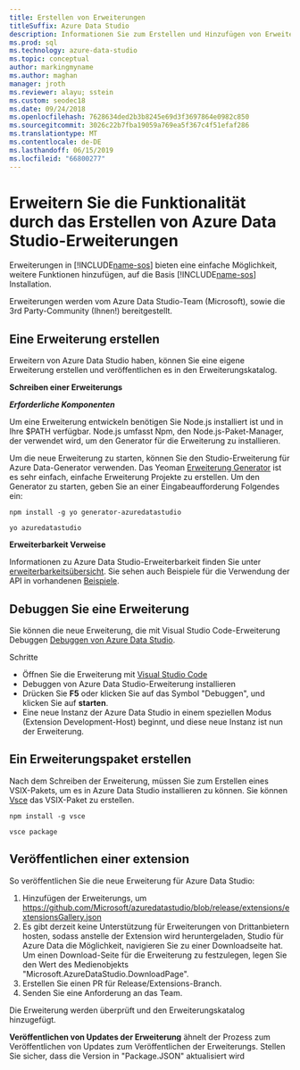 ```yaml
---
title: Erstellen von Erweiterungen
titleSuffix: Azure Data Studio
description: Informationen Sie zum Erstellen und Hinzufügen von Erweiterungen zu Azure Data Studio
ms.prod: sql
ms.technology: azure-data-studio
ms.topic: conceptual
author: markingmyname
ms.author: maghan
manager: jroth
ms.reviewer: alayu; sstein
ms.custom: seodec18
ms.date: 09/24/2018
ms.openlocfilehash: 7628634ded2b3b8245e69d3f3697864e0982c850
ms.sourcegitcommit: 3026c22b7fba19059a769ea5f367c4f51efaf286
ms.translationtype: MT
ms.contentlocale: de-DE
ms.lasthandoff: 06/15/2019
ms.locfileid: "66800277"
---
```

# <a name="extend-the-functionality-by-creating-azure-data-studio-extensions"></a>Erweitern Sie die Funktionalität durch das Erstellen von Azure Data Studio-Erweiterungen

Erweiterungen in [!INCLUDE[name-sos](../includes/name-sos-short.md)] bieten eine einfache Möglichkeit, weitere Funktionen hinzufügen, auf die Basis [!INCLUDE[name-sos](../includes/name-sos-short.md)] Installation.

Erweiterungen werden vom Azure Data Studio-Team (Microsoft), sowie die 3rd Party-Community (Ihnen!) bereitgestellt.


## <a name="author-an-extension"></a>Eine Erweiterung erstellen

Erweitern von Azure Data Studio haben, können Sie eine eigene Erweiterung erstellen und veröffentlichen es in den Erweiterungskatalog.

**Schreiben einer Erweiterungs**

***Erforderliche Komponenten***

Um eine Erweiterung entwickeln benötigen Sie Node.js installiert ist und in Ihre $PATH verfügbar. Node.js umfasst Npm, den Node.js-Paket-Manager, der verwendet wird, um den Generator für die Erweiterung zu installieren.

Um die neue Erweiterung zu starten, können Sie den Studio-Erweiterung für Azure Data-Generator verwenden. Das Yeoman [Erweiterung Generator](https://www.npmjs.com/package/generator-azuredatastudio) ist es sehr einfach, einfache Erweiterung Projekte zu erstellen. Um den Generator zu starten, geben Sie an einer Eingabeaufforderung Folgendes ein:

`npm install -g yo generator-azuredatastudio`

`yo azuredatastudio`


**Erweiterbarkeit Verweise**

Informationen zu Azure Data Studio-Erweiterbarkeit finden Sie unter [erweiterbarkeitsübersicht](extensibility.md). Sie sehen auch Beispiele für die Verwendung der API in vorhandenen [Beispiele](https://github.com/Microsoft/azuredatastudio/tree/master/samples).


## <a name="debug-an-extension"></a>Debuggen Sie eine Erweiterung

Sie können die neue Erweiterung, die mit Visual Studio Code-Erweiterung Debuggen [Debuggen von Azure Data Studio](https://github.com/kevcunnane/sqlops-debug).

Schritte
- Öffnen Sie die Erweiterung mit [Visual Studio Code](https://code.visualstudio.com/)
- Debuggen von Azure Data Studio-Erweiterung installieren
- Drücken Sie **F5** oder klicken Sie auf das Symbol "Debuggen", und klicken Sie auf **starten**.
- Eine neue Instanz der Azure Data Studio in einem speziellen Modus (Extension Development-Host) beginnt, und diese neue Instanz ist nun der Erweiterung.


## <a name="create-an-extension-package"></a>Ein Erweiterungspaket erstellen

Nach dem Schreiben der Erweiterung, müssen Sie zum Erstellen eines VSIX-Pakets, um es in Azure Data Studio installieren zu können. Sie können [Vsce](https://github.com/Microsoft/vscode-vsce) das VSIX-Paket zu erstellen.

`npm install -g vsce`

`vsce package`


## <a name="publish-an-extension"></a>Veröffentlichen einer extension

So veröffentlichen Sie die neue Erweiterung für Azure Data Studio:

1. Hinzufügen der Erweiterungs, um https://github.com/Microsoft/azuredatastudio/blob/release/extensions/extensionsGallery.json
2. Es gibt derzeit keine Unterstützung für Erweiterungen von Drittanbietern hosten, sodass anstelle der Extension wird heruntergeladen, Studio für Azure Data die Möglichkeit, navigieren Sie zu einer Downloadseite hat. Um einen Download-Seite für die Erweiterung zu festzulegen, legen Sie den Wert des Medienobjekts "Microsoft.AzureDataStudio.DownloadPage".
3. Erstellen Sie einen PR für Release/Extensions-Branch.
4. Senden Sie eine Anforderung an das Team.

Die Erweiterung werden überprüft und den Erweiterungskatalog hinzugefügt.

**Veröffentlichen von Updates der Erweiterung** ähnelt der Prozess zum Veröffentlichen von Updates zum Veröffentlichen der Erweiterungs. Stellen Sie sicher, dass die Version in "Package.JSON" aktualisiert wird
